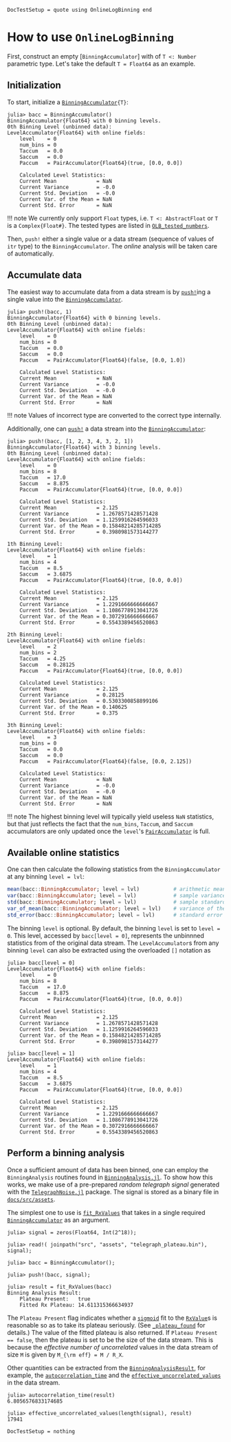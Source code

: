 ```@meta
DocTestSetup = quote using OnlineLogBinning end
```

# How to use `OnlineLogBinning`

First, construct an empty [`BinningAccumulator`] with of `T <: Number` parametric type. Let's take the default `T = Float64` as an example.

## Initialization

To start, initialize a [`BinningAccumulator`](@ref)`{T}`:
```jldoctest example
julia> bacc = BinningAccumulator()
BinningAccumulator{Float64} with 0 binning levels.
0th Binning Level (unbinned data):
LevelAccumulator{Float64} with online fields:
    level    = 0
    num_bins = 0
    Taccum   = 0.0
    Saccum   = 0.0
    Paccum   = PairAccumulator{Float64}(true, [0.0, 0.0])

    Calculated Level Statistics:
    Current Mean             = NaN
    Current Variance         = -0.0
    Current Std. Deviation   = -0.0
    Current Var. of the Mean = NaN
    Current Std. Error       = NaN
```

!!! note
    We currently only support `Float` types, i.e. `T <: AbstractFloat` or `T` is a `Complex{Float#}`. The tested types are listed in [`OLB_tested_numbers`](@ref).

Then, `push!` either a single value or a data stream (sequence of values of `itr` type) to the `BinningAccumulator`. The _online_ analysis will be taken care of automatically.

## Accumulate data

The easiest way to accumulate data from a data stream is by [`push!`](@ref)ing a single value into the [`BinningAccumulator`](@ref).
```jldoctest example
julia> push!(bacc, 1)
BinningAccumulator{Float64} with 0 binning levels.
0th Binning Level (unbinned data):
LevelAccumulator{Float64} with online fields:
    level    = 0
    num_bins = 0
    Taccum   = 0.0
    Saccum   = 0.0
    Paccum   = PairAccumulator{Float64}(false, [0.0, 1.0])

    Calculated Level Statistics:
    Current Mean             = NaN
    Current Variance         = -0.0
    Current Std. Deviation   = -0.0
    Current Var. of the Mean = NaN
    Current Std. Error       = NaN

```

!!! note
    Values of incorrect type are converted to the correct type internally.

Additionally, one can [`push!`](@ref) a data stream into the [`BinningAccumulator`](@ref):

```jldoctest example
julia> push!(bacc, [1, 2, 3, 4, 3, 2, 1])
BinningAccumulator{Float64} with 3 binning levels.
0th Binning Level (unbinned data):
LevelAccumulator{Float64} with online fields:
    level    = 0
    num_bins = 8
    Taccum   = 17.0
    Saccum   = 8.875
    Paccum   = PairAccumulator{Float64}(true, [0.0, 0.0])

    Calculated Level Statistics:
    Current Mean             = 2.125
    Current Variance         = 1.2678571428571428
    Current Std. Deviation   = 1.1259916264596033
    Current Var. of the Mean = 0.15848214285714285
    Current Std. Error       = 0.3980981573144277

1th Binning Level:
LevelAccumulator{Float64} with online fields:
    level    = 1
    num_bins = 4
    Taccum   = 8.5
    Saccum   = 3.6875
    Paccum   = PairAccumulator{Float64}(true, [0.0, 0.0])

    Calculated Level Statistics:
    Current Mean             = 2.125
    Current Variance         = 1.2291666666666667
    Current Std. Deviation   = 1.1086778913041726
    Current Var. of the Mean = 0.3072916666666667
    Current Std. Error       = 0.5543389456520863

2th Binning Level:
LevelAccumulator{Float64} with online fields:
    level    = 2
    num_bins = 2
    Taccum   = 4.25
    Saccum   = 0.28125
    Paccum   = PairAccumulator{Float64}(true, [0.0, 0.0])

    Calculated Level Statistics:
    Current Mean             = 2.125
    Current Variance         = 0.28125
    Current Std. Deviation   = 0.5303300858899106
    Current Var. of the Mean = 0.140625
    Current Std. Error       = 0.375

3th Binning Level:
LevelAccumulator{Float64} with online fields:
    level    = 3
    num_bins = 0
    Taccum   = 0.0
    Saccum   = 0.0
    Paccum   = PairAccumulator{Float64}(false, [0.0, 2.125])

    Calculated Level Statistics:
    Current Mean             = NaN
    Current Variance         = -0.0
    Current Std. Deviation   = -0.0
    Current Var. of the Mean = NaN
    Current Std. Error       = NaN
```

!!! note
    The highest binning level will typically yield useless `NaN` statistics, but that just
    reflects the fact that the `num_bins`, `Taccum`, and `Saccum` accumulators are
    only updated once the `level`'s [`PairAccumulator`](@ref) is full.

## Available online statistics

One can then calculate the following statistics from the `BinningAccumulator` at any binning `level = lvl`:

```julia
mean(bacc::BinningAccumulator; level = lvl)           # arithmetic mean
var(bacc::BinningAccumulator; level = lvl)            # sample variance 
std(bacc::BinningAccumulator; level = lvl)            # sample standard deviation 
var_of_mean(bacc::BinningAccumulator; level = lvl)    # variance of the mean 
std_error(bacc::BinningAccumulator; level = lvl)      # standard error of the mean 
```

The binning `level` is optional. By default, the binning `level` is set to `level = 0`. This level, accessed by `bacc[level = 0]`, represents the unbinnned statistics from of the original data stream. The `LevelAccumulator`s from any binning `level` can also be extracted using the overloaded `[]` notation as

```jldoctest example
julia> bacc[level = 0]
LevelAccumulator{Float64} with online fields:
    level    = 0
    num_bins = 8
    Taccum   = 17.0
    Saccum   = 8.875
    Paccum   = PairAccumulator{Float64}(true, [0.0, 0.0])

    Calculated Level Statistics:
    Current Mean             = 2.125
    Current Variance         = 1.2678571428571428
    Current Std. Deviation   = 1.1259916264596033
    Current Var. of the Mean = 0.15848214285714285
    Current Std. Error       = 0.3980981573144277

julia> bacc[level = 1]
LevelAccumulator{Float64} with online fields:
    level    = 1
    num_bins = 4
    Taccum   = 8.5
    Saccum   = 3.6875
    Paccum   = PairAccumulator{Float64}(true, [0.0, 0.0])

    Calculated Level Statistics:
    Current Mean             = 2.125
    Current Variance         = 1.2291666666666667
    Current Std. Deviation   = 1.1086778913041726
    Current Var. of the Mean = 0.3072916666666667
    Current Std. Error       = 0.5543389456520863
```

## Perform a binning analysis

Once a sufficient amount of data has been binned, one can employ the `BinningAnalysis` routines found in [`BinningAnalysis.jl`](https://github.com/meese-wj/OnlineLogBinning.jl/blob/bbad03e276d6cd27ab3ff173d492c4c551819113/src/BinningAnalysis.jl). To show how this works, we make use of a pre-prepared _random telegraph signal_ generated with the [`TelegraphNoise.jl`](https://github.com/meese-wj/TelegraphNoise.jl) package. The signal is stored as a binary file in [`docs/src/assets`](https://github.com/meese-wj/OnlineLogBinning.jl/tree/bbad03e276d6cd27ab3ff173d492c4c551819113/docs/src/assets).

The simplest one to use is [`fit_RxValues`](@ref) that takes in a single required [`BinningAccumulator`](@ref) as an argument.

```jldoctest BinningAnalysisExample
julia> signal = zeros(Float64, Int(2^18));

julia> read!( joinpath("src", "assets", "telegraph_plateau.bin"), signal);

julia> bacc = BinningAccumulator();

julia> push!(bacc, signal);

julia> result = fit_RxValues(bacc)
Binning Analysis Result:
    Plateau Present:   true
    Fitted Rx Plateau: 14.611315366634937
```

The `Plateau Present` flag indicates whether a [`sigmoid`](@ref) fit to the [`RxValue`](@ref)s is reasonable so as to take its plateau seriously. (See [`_plateau_found`](@ref) for details.) The value of the fitted plateau is also returned. If `Plateau Present == false`, then the plateau is set to be the size of the data stream. This is because the _effective number of uncorrelated_ values in the data stream of size ``M`` is given by ``M_{\rm eff} = M / R_X``.

Other quantities can be extracted from the [`BinningAnalysisResult`](@ref), for example, the [`autocorrelation_time`](@ref) and the [`effective_uncorrelated_values`](@ref) in the data stream.

```jldoctest BinningAnalysisExample
julia> autocorrelation_time(result)
6.8056576833174685

julia> effective_uncorrelated_values(length(signal), result)
17941
```

```@meta
DocTestSetup = nothing
```